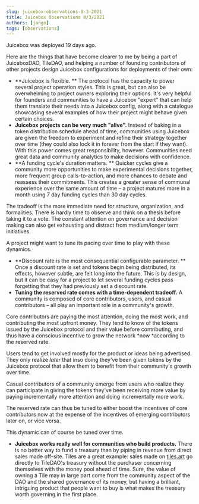 ```yaml
---
slug: juicebox-observations-8-3-2021
title: Juicebox Observations 8/3/2021
authors: [jango]
tags: [observations]
---
```


Juicebox was deployed 19 days ago.

Here are the things that have become clearer to me by being a part of JuiceboxDAO, TileDAO, and helping a number of founding contributors of other projects design Juicebox configurations for deployments of their own:

- **Juicebox is flexible. **
The protocol has the capacity to power several project operation styles. This is great, but can also be overwhelming to project owners exploring their options. It's very helpful for founders and communities to have a Juicebox "expert" that can help them translate their needs into a Juicebox config, along with a catalogue showcasing several examples of how their project might behave given certain choices.
- **Juicebox projects can be very much "alive".**
Instead of baking in a token distribution schedule ahead of time, communities using Juicebox are given the freedom to experiment and refine their strategy together over time (they could also lock it in forever from the start if they want). With this power comes great responsibility, however. Communities need great data and community analytics to make decisions with confidence.
- **A funding cycle's duration matters. **
Quicker cycles give a community more opportunities to make experimental decisions together, more frequent group calls-to-action, and more chances to debate and reassess their commitments. This creates a greater sense of communal experience over the same amount of time – a project matures more in a month using 7 day funding cycles than 30 day cycles. 

The tradeoff is the more immediate need for structure, organization, and formalities. There is hardly time to observe and think on a thesis before taking it to a vote. The constant attention on governance and decision making can also get exhausting and distract from medium/longer term initiatives.

A project might want to tune its pacing over time to play with these dynamics.
- **Discount rate is the most consequential configurable parameter. **
Once a discount rate is set and tokens begin being distributed, its effects, however subtle, are felt long into the future. This is by design, but it can be easy for a project to let several funding cycles pass forgetting that they had previously set a discount rate. 
- **Tuning the reserved rate comes with a time-dependent tradeoff.**
A community is composed of core contributors, users, and casual contributors – all play an important role in a community's growth. 

Core contributors are paying the most attention, doing the most work, and contributing the most upfront money. They tend to know of the tokens issued by the Juicebox protocol and their value before contributing, and thus have a conscious incentive to grow the network *now *according to the reserved rate.

Users tend to get involved mostly for the product or ideas being advertised. They only realize *later* that inso doing they've been given tokens by the Juicebox protocol that allow them to benefit from their community's growth over time.

Casual contributors of a community emerge from users who realize they can participate in giving the tokens they've been receiving more value by paying incrementally more attention and doing incrementally more work. 

The reserved rate can thus be tuned to either boost the incentives of core contributors now at the expense of the incentives of emerging contributors later on, or vice versa. 

This dynamic can of course be tuned over time.
- **Juicebox works really well for communities who build products.** There is no better way to fund a treasury than by piping in revenue from direct sales made off-site. Tiles are a great example: sales made on [tiles.art](https://tiles.art) go directly to TileDAO's treasury without the purchaser concerning themselves with the money pool ahead of time. Sure, the value of owning a Tile may in large part come from the community aspect of the DAO and the shared governance of its money, but having a brilliant, intriguing product that people want to buy is what makes the treasury worth governing in the first place.
